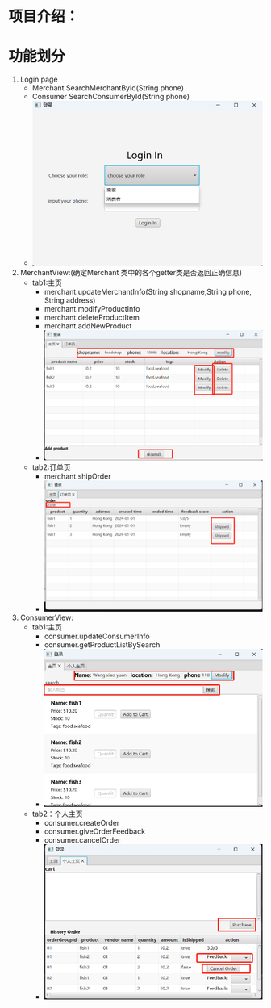 #  项目介绍：


# 功能划分
1. Login page
   - Merchant SearchMerchantById(String phone)
   - Consumer SearchConsumerById(String phone)
   - ![img.png](img.png)
2. MerchantView:(确定Merchant 类中的各个getter类是否返回正确信息)
   - tab1:主页
      - merchant.updateMerchantInfo(String shopname,String phone, String address)
      - merchant.modifyProductInfo
      - merchant.deleteProductItem
      - merchant.addNewProduct
      - ![img_3.png](img_3.png)
   - tab2:订单页
      - merchant.shipOrder
      - ![img_4.png](img_4.png)
4. ConsumerView:
   - tab1:主页
      - consumer.updateConsumerInfo
      - consumer.getProductListBySearch
      - ![img_1.png](img_1.png)
   - tab2：个人主页
      - consumer.createOrder
      - consumer.giveOrderFeedback
      - consumer.cancelOrder
      - ![img_2.png](img_2.png)
      
